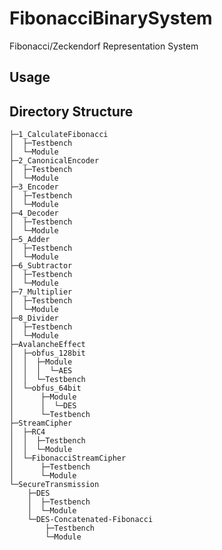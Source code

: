 FibonacciBinarySystem
====
Fibonacci/Zeckendorf Representation System
## Usage

## Directory Structure 
    ├─1_CalculateFibonacci
    │  ├─Testbench
    │  └─Module
    ├─2_CanonicalEncoder
    │  ├─Testbench
    │  └─Module
    ├─3_Encoder
    │  ├─Testbench
    │  └─Module
    ├─4_Decoder
    │  ├─Testbench
    │  └─Module
    ├─5_Adder
    │  ├─Testbench
    │  └─Module
    ├─6_Subtractor
    │  ├─Testbench
    │  └─Module
    ├─7_Multiplier
    │  ├─Testbench
    │  └─Module
    ├─8_Divider
    │  ├─Testbench
    │  └─Module
    ├─AvalancheEffect
    │  ├─obfus_128bit
    │  │  ├─Module
    │  │  │  └─AES
    │  │  └─Testbench
    │  └─obfus_64bit
    │      ├─Module
    │      │  └─DES
    │      └─Testbench
    ├─StreamCipher
    │  ├─RC4
    │  │  ├─Testbench
    │  │  └─Module
    │  └─FibonacciStreamCipher
    │      ├─Testbench
    │      └─Module
    └─SecureTransmission
        ├─DES
        │  ├─Testbench
        │  └─Module
        └─DES-Concatenated-Fibonacci
            ├─Testbench
            └─Module

